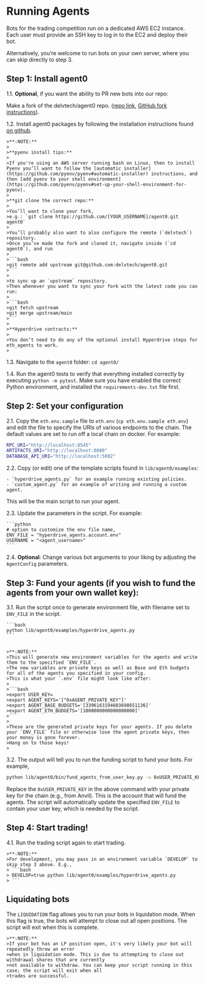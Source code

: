 # Running Agents

Bots for the trading competition run on a dedicated AWS EC2 instance.
Each user must provide an SSH key to log in to the EC2 and deploy their bot.

Alternatively, you’re welcome to run bots on your own server, where you can skip directly to step 3.

## Step 1: Install agent0

1.1.
**Optional**, if you want the ability to PR new bots into our repo:

Make a fork of the delvtech/agent0 repo. ([repo link](https://github.com/delvtech/agent0), [GitHub fork instructions](https://docs.github.com/en/get-started/quickstart/fork-a-repo?tool=webui&platform=mac)).

1.2.
Install agent0 packages by following the installation instructions found [on github](https://github.com/delvtech/agent0/blob/main/INSTALL.md).

    >**💡NOTE:**
    >
    >**pyenv install tips:**
    >
    >If you're using an AWS server running bash on Linux, then to install Pyenv you’ll want to follow the [automatic installer](https://github.com/pyenv/pyenv#automatic-installer) instructions, and then [add pyenv to your shell environment](https://github.com/pyenv/pyenv#set-up-your-shell-environment-for-pyenv).
    >
    >**git clone the correct repo:**
    >
    >You’ll want to clone your fork,
    >e.g.: `git clone https://github.com/[YOUR_USERNAME]/agent0.git agent0`
    >
    >You’ll probably also want to also configure the remote (`delvtech`) repository.
    >Once you’ve made the fork and cloned it, navigate inside (`cd agent0`), and run
    >
    >```bash
    >git remote add upstream git@github.com:delvtech/agent0.git
    >```
    >
    >to sync up an `upstream` repository.
    >Then whenever you want to sync your fork with the latest code you can run:
    >
    >```bash
    >git fetch upstream
    >git merge upstream/main
    >```
    >
    >**Hyperdrive contracts:**
    >
    >You don’t need to do any of the optional install Hyperdrive steps for eth_agents to work.
    >

1.3.
Navigate to the `agent0` folder: `cd agent0/`

1.4.
Run the agent0 tests to verify that everything installed correctly by executing `python -m pytest`. Make sure you have enabled the correct Python environment, and installed the `requirements-dev.txt` file first.

## Step 2: Set your configuration

2.1.
Copy the `eth.env.sample` file to `eth.env` (`cp eth.env.sample eth.env`) and edit the file to specify the URIs of various endpoints to the chain.
The default values are set to run off a local chain on docker. For example:

```bash
RPC_URI="http://localhost:8545"
ARTIFACTS_URI="http://localhost:8080"
DATABASE_API_URI="http://localhost:5002"
```

2.2.
Copy (or edit) one of the template scripts found in `lib/agent0/examples`:

    - `hyperdrive_agents.py` for an example running existing policies.
    - `custom_agent.py` for an example of writing and running a custom agent.

   This will be the main script to run your agent.

2.3.
Update the parameters in the script. For example:

    ```python
    # option to customize the env file name,
    ENV_FILE = "hyperdrive_agents.account.env"
    USERNAME = "<agent_username>"
    ```

2.4.
**Optional**: Change various bot arguments to your liking by adjusting the `AgentConfig` parameters.

## Step 3: Fund your agents (if you wish to fund the agents from your own wallet key):

3.1.
Run the script once to generate environment file, with filename set to `ENV_FILE` in the script.

    ```bash
    python lib/agent0/examples/hyperdrive_agents.py
    ```


    >**💡NOTE:**
    >This will generate new environment variables for the agents and write them to the specified `ENV_FILE`.
    >The new variables are private keys as well as Base and Eth budgets for all of the agents you specified in your config.
    >This is what your `.env` file might look like after:
    >
    >```bash
    >export USER_KEY=
    >export AGENT_KEYS='["0xAGENT_PRIVATE_KEY"]'
    >export AGENT_BASE_BUDGETS='[3396163194603698651136]'
    >export AGENT_ETH_BUDGETS='[1000000000000000000]'
    >```
    >
    >These are the generated private keys for your agents. If you delete your `ENV_FILE` file or otherwise lose the agent private keys, then your money is gone forever.
    >Hang on to those keys!
    >

3.2. The output will tell you to run the funding script to fund your bots. For example,

   ```bash
   python lib/agent0/bin/fund_agents_from_user_key.py -u 0xUSER_PRIVATE_KEY -f example_agents.accounts.env
   ```

   Replace the `0xUSER_PRIVATE_KEY` in the above command with your private key for the chain (e.g., from Anvil).
   This is the account that will fund the agents.
   The script will automatically update the specified `ENV_FILE` to contain your user key, which is needed by the script.


## Step 4: Start trading!

4.1. Run the trading script again to start trading.

    >**💡NOTE:**
    >For development, you may pass in an environment variable `DEVELOP` to skip step 3 above. E.g.,
    > ```bash
    > DEVELOP=true python lib/agent0/examples/hyperdrive_agents.py
    > ```

## Liquidating bots

The `LIQUIDATION` flag allows you to run your bots in liquidation mode. When this flag is true,
the bots will attempt to close out all open positions. The script will exit when this is complete.

    >**💡NOTE:**
    >If your bot has an LP position open, it's very likely your bot will repeatedly throw an error
    >when in liquidation mode. This is due to attempting to close out withdrawal shares that are currently
    >not available to withdraw. You can keep your script running in this case; the script will exit when all
    >trades are successful.
